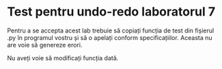 # Test pentru undo-redo laboratorul 7

Pentru a se accepta acest lab trebuie să copiați funcția de test din fișierul .py în programul vostru și să o apelați conform specificațiilor. Aceasta nu are voie să genereze erori.

Nu aveți voie să modificați funcția dată.
